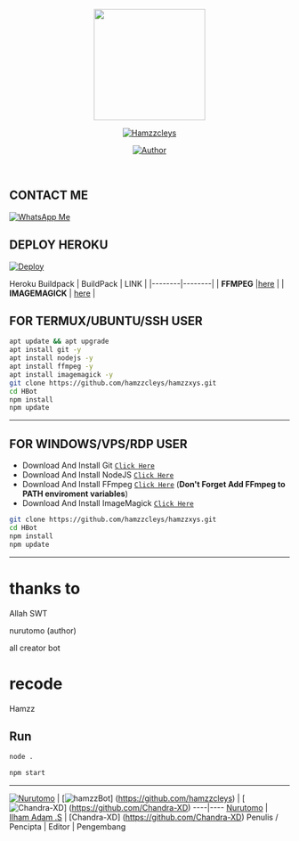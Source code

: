 
<p align="center">
<img src="https://telegra.ph/file/99ec71837c56add5b15d3.jpg" width="200" height="200"/>
  </p>
  
 <p align="center">
 <a href="#"><img title="Hamzzcleys" src="https://img.shields.io/badge/Hamzzxy-wabot.js-green?colorA=%23ff0000&colorB=%23017e40&style=for-the-badge"></a>
</p>
<p align="center">
<a href="https://github.com/Nurutomo"><img title="Author" src="https://img.shields.io/badge/AUTHOR-nurutomo-blue.svg?style=for-the-badge&logo=github"></a>
</p>
</p>
<br>

## CONTACT ME
[![WhatsApp Me](https://img.shields.io/badge/WhatsApp%20Me-25D366?style=for-the-badge&logo=whatsapp&logoColor=white)](https://wa.me/6285850961679)

## DEPLOY HEROKU

[![Deploy](https://www.herokucdn.com/deploy/button.svg)](https://heroku.com/deploy?template=https://github.com/hamzzcelys/hamzzxys)

Heroku Buildpack
| BuildPack | LINK |
|--------|--------|
| **FFMPEG** |[here](https://github.com/jonathanong/heroku-buildpack-ffmpeg-latest) |
| **IMAGEMAGICK** | [here](https://github.com/DuckyTeam/heroku-buildpack-imagemagick) |

## FOR TERMUX/UBUNTU/SSH USER

```bash
apt update && apt upgrade
apt install git -y
apt install nodejs -y
apt install ffmpeg -y
apt install imagemagick -y
git clone https://github.com/hamzzcleys/hamzzxys.git
cd HBot
npm install
npm update
```
---------

## FOR WINDOWS/VPS/RDP USER

* Download And Install Git [`Click Here`](https://git-scm.com/downloads)
* Download And Install NodeJS [`Click Here`](https://nodejs.org/en/download)
* Download And Install FFmpeg [`Click Here`](https://ffmpeg.org/download.html) (**Don't Forget Add FFmpeg to PATH enviroment variables**)
* Download And Install ImageMagick [`Click Here`](https://imagemagick.org/script/download.php)

```bash
git clone https://github.com/hamzzcleys/hamzzxys.git
cd HBot
npm install
npm update
```

---------
# thanks to 
Allah SWT

nurutomo (author)

all creator bot

# recode 
Hamzz

## Run

```bash
node .

npm start
```

---------
[![Nurutomo](https://github.com/Nurutomo.png?size=100)](https://github.com/Nurutomo) | [![hamzzBot](https://github.com/hamzzcleys.png?size=100)] (https://github.com/hamzzcleys) | [![Chandra-XD](https://github.com/Chandra-XD.png?size=100)]
(https://github.com/Chandra-XD)
----|----
[Nurutomo](https://github.com/Nurutomo) | [Ilham Adam .S](https://github.com/hamzzcleys) | [Chandra-XD] (https://github.com/Chandra-XD)
 Penulis / Pencipta | Editor | Pengembang

